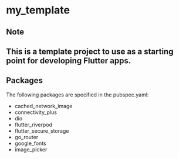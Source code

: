 # my_template

## Note

<h2>This is a template project to use as a starting point for developing Flutter apps.</h2>

## Packages

The following packages are specified in the pubspec.yaml:

- cached_network_image
- connectivity_plus
- dio
- flutter_riverpod
- flutter_secure_storage
- go_router
- google_fonts
- image_picker
